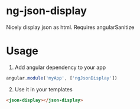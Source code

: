 # ng-json-display
Nicely display json as html. Requires angularSanitize

# Usage

1. Add angular dependency to your app
```Javascript
angular.module('myApp', ['ngJsonDisplay'])
```

2. Use it in your templates
```html
<json-display></json-display>
```
